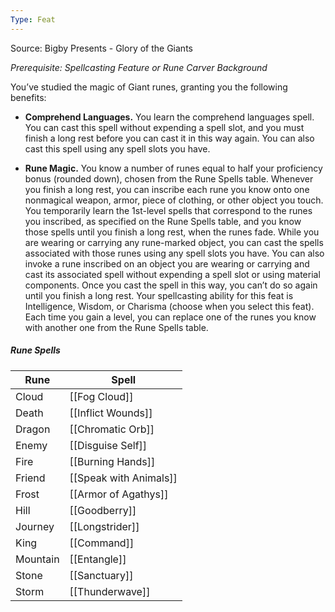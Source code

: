 ```yaml
---
Type: Feat
---
```

Source: Bigby Presents - Glory of the Giants

_Prerequisite: Spellcasting Feature or Rune Carver Background_

You’ve studied the magic of Giant runes, granting you the following benefits:

- **Comprehend Languages.** You learn the comprehend languages spell. You can cast this spell without expending a spell slot, and you must finish a long rest before you can cast it in this way again. You can also cast this spell using any spell slots you have.

- **Rune Magic.** You know a number of runes equal to half your proficiency bonus (rounded down), chosen from the Rune Spells table. Whenever you finish a long rest, you can inscribe each rune you know onto one nonmagical weapon, armor, piece of clothing, or other object you touch. You temporarily learn the 1st-level spells that correspond to the runes you inscribed, as specified on the Rune Spells table, and you know those spells until you finish a long rest, when the runes fade. While you are wearing or carrying any rune-marked object, you can cast the spells associated with those runes using any spell slots you have. 
  You can also invoke a rune inscribed on an object you are wearing or carrying and cast its associated spell without expending a spell slot or using material components. Once you cast the spell in this way, you can’t do so again until you finish a long rest. Your spellcasting ability for this feat is Intelligence, Wisdom, or Charisma (choose when you select this feat).  
  Each time you gain a level, you can replace one of the runes you know with another one from the Rune Spells table.

##### Rune Spells

| Rune     | Spell                                                                    |
| -------- | ------------------------------------------------------------------------ |
| Cloud    | [[Fog Cloud]]                                                              |
| Death    | [[Inflict Wounds]]                                                         |
| Dragon   | [[Chromatic Orb]]           |
| Enemy    | [[Disguise Self]]           |
| Fire     | [[Burning Hands]]           |
| Friend   | [[Speak with Animals]] |
| Frost    | [[Armor of Agathys]]     |
| Hill     | [[Goodberry]]                   |
| Journey  | [[Longstrider]]               |
| King     | [[Command]]                       |
| Mountain | [[Entangle]]                     |
| Stone    | [[Sanctuary]]                   |
| Storm    | [[Thunderwave]]               |
